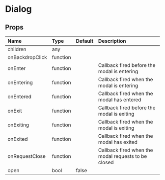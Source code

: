 Dialog
======



Props
-----


| Name | Type | Default | Description |
|:-----|:-----|:-----|:-----|
| children | any |  |   |
| onBackdropClick | function |  |   |
| onEnter | function |  |  Callback fired before the modal is entering |
| onEntering | function |  |  Callback fired when the modal is entering |
| onEntered | function |  |  Callback fired when the modal has entered |
| onExit | function |  |  Callback fired before the modal is exiting |
| onExiting | function |  |  Callback fired when the modal is exiting |
| onExited | function |  |  Callback fired when the modal has exited |
| onRequestClose | function |  |  Callback fired when the modal requests to be closed |
| open | bool | false |   |
